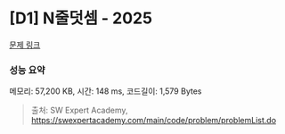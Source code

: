 # [D1] N줄덧셈 - 2025 

[문제 링크](https://swexpertacademy.com/main/code/problem/problemDetail.do?contestProbId=AV5QFZtaAscDFAUq) 

### 성능 요약

메모리: 57,200 KB, 시간: 148 ms, 코드길이: 1,579 Bytes



> 출처: SW Expert Academy, https://swexpertacademy.com/main/code/problem/problemList.do